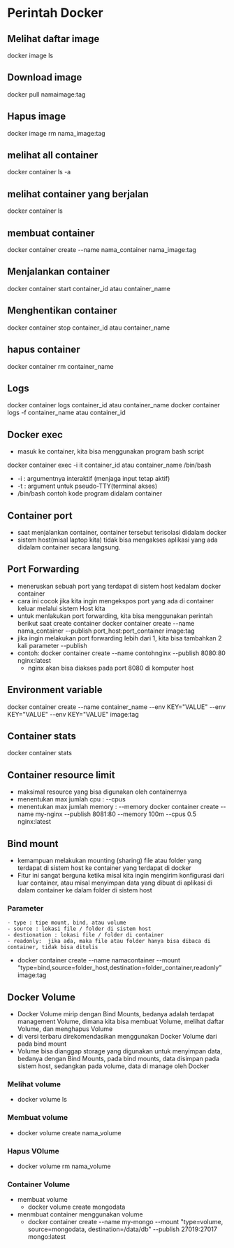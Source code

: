 # Perintah Docker

## Melihat daftar image
docker image ls

## Download image
docker pull  namaimage:tag

## Hapus image
docker image rm nama_image:tag


## melihat all container
docker container ls -a


## melihat container yang berjalan
docker container ls


## membuat container
docker container create --name nama_container nama_image:tag

## Menjalankan container
docker container start container_id atau container_name

## Menghentikan container
docker container stop container_id atau container_name


## hapus container
docker container rm container_name



## Logs
docker container logs container_id atau container_name
docker container logs -f container_name atau container_id



## Docker exec
- masuk ke container, kita bisa menggunakan program bash script

docker container exec -i it container_id atau container_name /bin/bash
- -i : argumentnya interaktif (menjaga input tetap aktif)
- -t : argument untuk pseudo-TTY(terminal akses)
- /bin/bash contoh kode program didalam container


## Container port
- saat menjalankan container, container tersebut terisolasi didalam docker
- sistem host(misal laptop kita) tidak bisa mengakses aplikasi yang ada didalam container secara langsung. 

## Port Forwarding
 - meneruskan sebuah port yang terdapat di sistem host kedalam docker container
 - cara ini cocok jika kita ingin mengekspos port yang ada di container keluar melalui sistem Host kita
 - untuk menlakukan port forwarding, kita bisa menggunakan perintah berikut saat create container
  docker container create --name nama_container --publish port_host:port_container image:tag
 - jika ingin melakukan port forwarding lebih dari 1, kita bisa tambahkan 2 kali parameter --publish
 - contoh: 
    docker container create --name contohnginx --publish 8080:80 nginx:latest
    - nginx akan bisa diakses pada port 8080 di komputer host
 
 
## Environment variable
 docker container create --name container_name --env KEY="VALUE" --env KEY="VALUE" --env KEY="VALUE" image:tag
 
## Container stats
 docker container stats
 
 
## Container resource limit
- maksimal resource yang bisa digunakan oleh containernya
- menentukan max jumlah cpu  : --cpus
- menentukan max jumlah memory  : --memory
  docker container create --name my-nginx --publish 8081:80 --memory 100m --cpus 0.5 nginx:latest
  
## Bind mount
- kemampuan melakukan mounting (sharing) file atau folder yang terdapat di sistem host ke container yang terdapat di docker
- Fitur ini sangat berguna ketika misal kita ingin mengirim konfigurasi dari luar container, atau misal menyimpan data yang dibuat di aplikasi di dalam container ke dalam folder di sistem host
### Parameter
	- type : tipe mount, bind, atau volume
	- source : lokasi file / folder di sistem host
	- destionation : lokasi file / folder di container
	- readonly:  jika ada, maka file atau folder hanya bisa dibaca di container, tidak bisa ditulis
	
- docker container create --name namacontainer --mount “type=bind,source=folder_host,destination=folder_container,readonly” image:tag

## Docker Volume
- Docker Volume mirip dengan Bind Mounts, bedanya adalah terdapat management Volume, dimana kita bisa membuat Volume, melihat daftar Volume, dan menghapus Volume
- di versi terbaru direkomendasikan menggunakan Docker Volume dari pada bind mount
- Volume  bisa dianggap storage yang digunakan untuk menyimpan data, bedanya dengan Bind Mounts, pada bind mounts, data disimpan pada sistem host, sedangkan pada volume, data di manage oleh Docker

### Melihat volume
- docker volume ls

### Membuat volume
- docker volume create nama_volume


### Hapus VOlume
- docker volume rm nama_volume

### Container Volume
- membuat volume
	- docker volume create mongodata
- menmbuat container menggunakan volume
	- docker container create --name my-mongo --mount "type=volume, source=mongodata, destination=/data/db" --publish 27019:27017 mongo:latest
	

  
